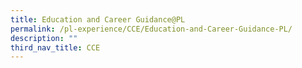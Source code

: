 ```yaml
---
title: Education and Career Guidance@PL
permalink: /pl-experience/CCE/Education-and-Career-Guidance-PL/
description: ""
third_nav_title: CCE
---
```

